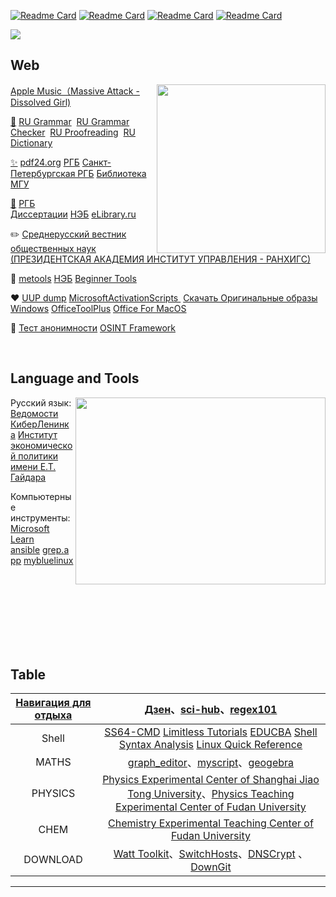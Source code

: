 [![Readme Card](https://github-readme-stats.vercel.app/api/pin/?username=excalibra&repo=scripts)](https://github.com/Excalibra/scripts)
[![Readme Card](https://github-readme-stats.vercel.app/api/pin/?username=excalibra&repo=ChiseiKoya)](https://github.com/Excalibra/ChiseiKoya)
[![Readme Card](https://github-readme-stats.vercel.app/api/pin/?username=excalibra&repo=network-tunneling)](https://github.com/Excalibra/network-tunneling)
[![Readme Card](https://github-readme-stats.vercel.app/api/pin/?username=excalibra&repo=cybersecurity)](https://github.com/Excalibra/cybersecurity)

<a>
  <img align="center" src="https://github.com/user-attachments/assets/dc1c40c8-35bf-4b9d-8120-0bc0fde05e1c"/>
</a>


## Web 

<a href="https://music.apple.com/us/song/dissolved-girl/724466943"><img align="right" src="https://github.com/user-attachments/assets/606a1978-f747-4942-8a86-8e20d1df8469" width="270" height="270" />Apple Music（Massive Attack - Dissolved Girl) </a>


[🔎](https://citaty.info/)&nbsp;<a href="https://www.russianforfree.com/" target="_blank">RU Grammar</a>  &nbsp;<a href="https://orfogrammka.ru/" target="_blank">RU Grammar Checker</a>  &nbsp;<a href="https://gramota.ru/" target="_blank">RU Proofreading</a> &nbsp;<a href="https://www.multitran.com/">RU Dictionary</a> 

[✨](#)&nbsp;<a href="https://tools.pdf24.org" target="_blank">pdf24.org</a>&nbsp;<a href="https://www.rsl.ru/"
 target="_blank">РГБ</a>&nbsp;<a href="https://www.library.spbu.ru/" target="_blank">Санкт-Петербургская РГБ</a> [Библиотека МГУ](https://www.msu.ru/en/library/)

[🔖](https://www.rusprofile.ru/)&nbsp;<a href="https://diss.rsl.ru/" target="_blank">РГБ Диссертации</a>&nbsp;<a href="https://нэб.рф/">НЭБ</a>&nbsp;<a href="https://www.elibrary.ru/">eLibrary.ru</a>

✏️ [Среднерусский вестник общественных наук (ПРЕЗИДЕНТСКАЯ АКАДЕМИЯ ИНСТИТУТ УПРАВЛЕНИЯ - РАНХИГС)](https://orelvestnik.ru/) 

🧰&nbsp;[metools](http://www.metools.info/other/subnetmask160.html)&nbsp;[НЭБ](https://нэб.рф/)&nbsp;<a href="https://c.runoob.com" target="_blank">Beginner Tools</a> 

❤️&nbsp;<a href="https://uupdump.net/known.php?q=category:w10-22h2" target="_blank">UUP dump</a>&nbsp;<a href="https://massgrave.dev" target="_blank">MicrosoftActivationScripts </a>&nbsp;[Скачать Оригинальные образы Windows](https://download-original-windows.ru/)&nbsp;[OfficeToolPlus](https://otp.landian.vip/en-us/)&nbsp;[Office For MacOS](https://github.com/alsyundawy/Microsoft-Office-For-MacOS)

🤖&nbsp;<a href="https://exploit.in/ip/" target="_blank">Тест анонимности</a>&nbsp;[OSINT Framework](https://osintframework.com/)

<br>

## Language and Tools

<a><img align="right" src="https://github.com/user-attachments/assets/a29d674e-b019-4e96-9253-f440632c7a10" width="400" height="299" /></a>

Русский язык: [Ведомости](https://www.vedomosti.ru/) [КиберЛенинка](https://cyberleninka.ru/) [Институт экономической политики имени Е.Т. Гайдара](https://www.iep.ru/ru/) 

Компьютерные инструменты: [Microsoft Learn](https://learn.microsoft.com/en-gb/training/modules/implement-common-integration-features-finance-ops/10-exercise-1)  [ansible](https://docs.ansible.com/)&nbsp;[grep.app](https://grep.app)&nbsp;[mybluelinux](https://www.mybluelinux.com/debian-permanent-static-routes/)

<br><br><br><br><br><br><br>

## Table

|[Навигация для отдыха](https://habr.com)| [Дзен](https://dzen.ru/)、[sci-hub](https://www.wellesu.com/)、[regex101](https://regex101.com/) |
| :-----------: | :----------------------------------------------------------: |
|Shell| <a href="https://ss64.com" target="_blank" >SS64-CMD</a> <a href="https://www.learnfk.com/batch-script/batch-script-aliases.html">Limitless Tutorials</a>  <a href="https://www.educba.com/powershell-base64/" target="_blank" >EDUCBA</a> <a href="https://www.explainshell.com">Shell Syntax Analysis</a> [Linux Quick Reference](https://explainshell.com/) |
|MATHS|[graph_editor](https://csacademy.com/app/graph_editor/)、[myscript](http://webdemo.myscript.com)、[geogebra](https://www.geogebra.org/geometry)|
|PHYSICS|[Physics Experimental Center of Shanghai Jiao Tong University](https://pec.sjtu.edu.cn/ols/)、[Physics Teaching Experimental Center of Fudan University](http://phylab.fudan.edu.cn/doku.php)|
|CHEM| [Chemistry Experimental Teaching Center of Fudan University](http://www.ecce.fudan.edu.cn/a2/22/c5772a41506/page.htm) |
|DOWNLOAD| [Watt Toolkit](https://steampp.net)、[SwitchHosts](https://github.com/oldj/SwitchHosts)、[DNSCrypt](https://github.com/DNSCrypt/dnscrypt-proxy) 、[DownGit](https://minhaskamal.github.io/DownGit/#/home)|


---


